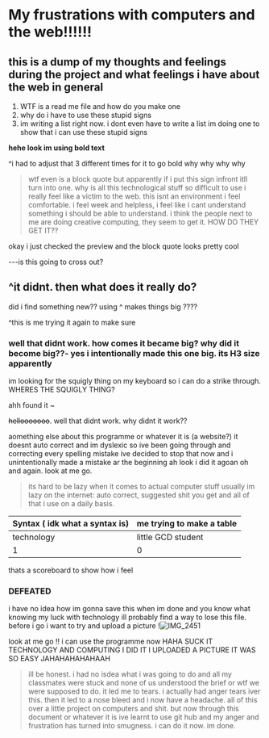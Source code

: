 # My frustrations with computers and the web!!!!!!
## this is a dump of my thoughts and feelings during the project and what feelings i have about the web in general

1. WTF is a read me file and how do you make one 
2. why do i have to use these stupid signs 
3. im writing a list right now. i dont even have to write a list im doing one to show that i can use these stupid signs

**hehe look im using bold text**

^i had to adjust that 3 different times for it to go bold why why why why

> wtf even is a block quote but apparently if i put this sign infront itll turn into one. why is all this technological stuff so difficult to use i really feel like a victim to the web. this isnt an environment i feel comfortable. i feel week and helpless, i feel like i cant understand something i should be able to understand. i think the people next to me are doing creative computing, they seem to get it. HOW DO THEY GET IT??

okay i just checked the preview and the block quote looks pretty cool

---is this going to cross out?

^it didnt. then what does it really do?
---

did i find something new?? using ^ makes things big ????

^this is me trying it again to make sure
### well that didnt work. how comes it became big? why did it become big??- yes i intentionally made this one big. its H3 size apparently

im looking for the squigly thing on my keyboard so i can do a strike through. WHERES THE SQUIGLY THING?

ahh found it ~

~~hellooooooo~~.  well that didnt work. why didnt it work??

aomething else about this programme or whatever it is (a website?) it doesnt auto correct and im dyslexic so ive been going through and correcting every spelling mistake ive decided to stop that now and i unintentionally made a mistake ar the beginning ah look i did it agoan oh and again. look at me go. 
> its hard to be lazy when it comes to actual computer stuff usually im lazy on the internet: auto correct, suggested shit you get and all of that i use on a daily basis.

| Syntax ( idk what a syntax is) | me trying to make a table |
| ----------- | ----------- |
| technology | little GCD student |
| 1 | 0 | 

thats a scoreboard to show how i feel 
### DEFEATED
i have no idea how im gonna save this when im done and you know what knowing my luck with technology ill probably find a way to lose this file. before i go i want to try and upload a picture 
!![IMG_2451](https://user-images.githubusercontent.com/93921750/140976256-b48c6aba-abd2-471a-a0a1-d5e9546dd9b1.jpg)

look at me go !! i can use the programme now HAHA SUCK IT TECHNOLOGY AND COMPUTING I DID IT I UPLOADED A PICTURE IT WAS SO EASY JAHAHAHAHAHAAH

>ill be honest. i had no isdea what i was going to do and all my classmates were stuck and none of us understood the brief or wtf we were supposed to do. it led me to tears. i actually had anger tears iver this. then it led to a nose bleed and i now have a headache. all of this over a little project on computers and shit. but now through this document or whatever it is ive learnt to use git hub and my anger and frustration has turned into smugness. i can do it now. im done.
